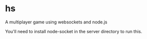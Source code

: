 # hs
A multiplayer game using websockets and node.js

You'll need to install node-socket in the server directory to run this.
